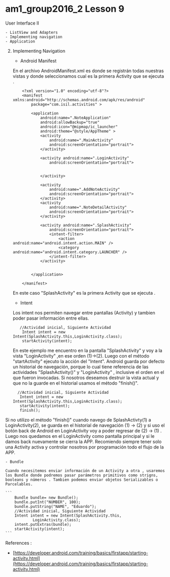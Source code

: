 # am1_group2016_2 Lesson 9

User Interface II

    - ListView and Adapters
    - Implementing navigation
    - Application
    
 2. Implementing Navigation
    - Android Manifest
    
    En el archivo AndroidManifest.xml es donde se registrán todas nuestras vistas y donde seleccionamos cual es la primera Activity que se ejecuta .
    ```
        <?xml version="1.0" encoding="utf-8"?>
        <manifest xmlns:android="http://schemas.android.com/apk/res/android"
            package="com.isil.activities" >

            <application
                android:name=".NoteApplication"
                android:allowBackup="true"
                android:icon="@mipmap/ic_launcher"
                android:theme="@style/AppTheme" >
                <activity
                    android:name=".MainActivity"
                    android:screenOrientation="portrait">
                </activity>

                <activity android:name=".LoginActivity"
                    android:screenOrientation="portrait">


                </activity>

                <activity
                    android:name=".AddNoteActivity"
                    android:screenOrientation="portrait">
                </activity>
                <activity
                    android:name=".NoteDetailActivity"
                    android:screenOrientation="portrait">
                </activity>

                <activity android:name=".SplashActivity"
                    android:screenOrientation="portrait">
                    <intent-filter>
                        <action android:name="android.intent.action.MAIN" />
                        <category android:name="android.intent.category.LAUNCHER" />
                    </intent-filter>
                </activity>


            </application>

        </manifest>

    ```
    En este caso "SplashActivity" es la primera Activity que se ejecuta .
    
    - Intent
    
    Los intent nos permiten navegar entre pantallas (Activity) y tambien poder pasar información entre ellas.
    ```
       //Actividad inicial, Siguiente Actividad
        Intent intent = new Intent(SplashActivity.this,LoginActivity.class);
        startActivity(intent);
    ```
    En este ejemplo me encuentro en la pantalla "SplashActivity" y voy a la vista "LoginActivity" ,en ese orden (1)->(2). Luego  con el método "startActivity" ejecuto la acción del "Intent". Android guarda por defecto un historial de navegación, porque lo cual tiene referencia de las actividades "SplashActivity()" y "LoginActivity" , inclusive el orden en el que fueron invocadas. Si nosotros deseamos destruir la vista actual y que no la guarde en el historial usamos el método "finish()".
    
     ```
       //Actividad inicial, Siguiente Actividad
        Intent intent = new Intent(SplashActivity.this,LoginActivity.class);
        startActivity(intent);
        finish();
     ```
   Si no utilizo el método  "finish()" cuando navego de SplashActivty(1) a LoginActivity(2), se  guarda en el historial de navegación (1) -> (2) y si uso el botón back  de Android en LoginActivity voy a poder regresar de (2) -> (1) . Luego nos quedamos en el LoginActivity como pantalla principal y si le damos back nuevamente se cierra la APP. Recomiendo siempre tener solo una Activity activa y controlar nosotros por programación todo el flujo de la APP.
   
    - Bundle
    
    Cuando necesitemos enviar información de un Activity a otra , usaremos los Bundle donde podremos pasar parámetros primitivos como strigns, booleans y números . Tambien podemos enviar objetos Serializables o Parcelables.
    
    ```
        Bundle bundle= new Bundle();
        bundle.putInt("NUMBER", 100);
        bundle.putString("NAME", "Eduardo");
        //Actividad inicial, Siguiente Actividad
        Intent intent = new Intent(SplashActivity.this,
                LoginActivity.class);
        intent.putExtras(bundle);
        startActivity(intent);
    ```
        
References :

   - [https://developer.android.com/training/basics/firstapp/starting-activity.html](https://developer.android.com/training/basics/firstapp/starting-activity.html)
   
   
